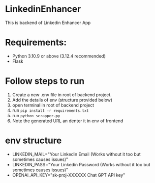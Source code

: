 # LinkedinEnhancer
This is backend of Linkedin Enhancer App

# Requirements:
- Python 3.10.9 or above (3.12.4 recommended)
- Flask


# Follow steps to run
1. Create a new .env file in root of backend project.
2. Add the details of env (structure provided below)
3. open terminal in root of backend project
4. run `pip install -r requirements.txt`
5. run `python scrapper.py`
6. Note the generated URL an denter it in env of frontend


# env structure
- LINKEDIN_MAIL="Your Linkedin Email (Works without it too but sometimes causes issues)"
- LINKEDIN_PASS="Your Linkedin Password (Works without it too but sometimes causes issues)"
- OPENAI_API_KEY="sk-proj-XXXXXX Chat GPT API key"


